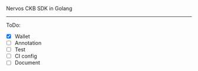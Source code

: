 Nervos CKB SDK in Golang

--- 
ToDo:
- [x] Wallet
- [ ] Annotation
- [ ] Test
- [ ] CI config
- [ ] Document
